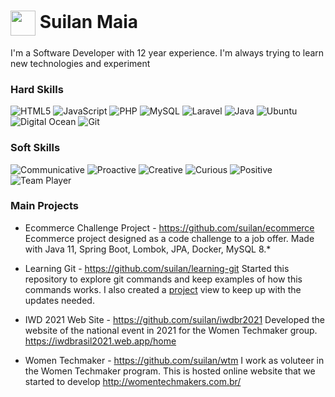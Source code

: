 <h1>
    <a href="https://github.com/suilan">
     <img align="center" width="40px" src="https://avatars.githubusercontent.com/u/3878118?s=400&u=275db4d81a842d23b4dc98651f67882e3d52b285&v=4"></a>
    <span> Suilan Maia </span>
</h1>
I'm a Software Developer with 12 year experience. I'm always trying to learn new technologies and experiment 

### Hard Skills
![HTML5](https://img.shields.io/badge/html5-%23E34F26.svg?style=for-the-badge&logo=html5&logoColor=white)
![JavaScript](https://img.shields.io/badge/javascript-%23323330.svg?style=for-the-badge&logo=javascript&logoColor=%23F7DF1E)
![PHP](https://img.shields.io/badge/PHP-777BB4?style=for-the-badge&logo=php&logoColor=white)
![MySQL](https://img.shields.io/badge/MySQL-005C84?style=for-the-badge&logo=mysql&logoColor=white)
![Laravel](https://img.shields.io/badge/Laravel-FF2D20?style=for-the-badge&logo=laravel&logoColor=white)
![Java](https://img.shields.io/badge/Java-ED8B00?style=for-the-badge&logo=openjdk&logoColor=white)
![Ubuntu](https://img.shields.io/badge/Ubuntu-E95420?style=for-the-badge&logo=ubuntu&logoColor=white)
![Digital Ocean](https://img.shields.io/badge/Digital_Ocean-0080FF?style=for-the-badge&logo=DigitalOcean&logoColor=white)
![Git](https://img.shields.io/badge/GIT-E44C30?style=for-the-badge&logo=git&logoColor=white)

### Soft Skills
![Communicative](https://img.shields.io/badge/Communicative-red)
![Proactive](https://img.shields.io/badge/Proactive-blue)
![Creative](https://img.shields.io/badge/Creative-green)
![Curious](https://img.shields.io/badge/Curious-yellow)
![Positive](https://img.shields.io/badge/Positive-orange)
![Team Player](https://img.shields.io/badge/TeamPlayer-lightblue)


### Main Projects
- Ecommerce Challenge Project - https://github.com/suilan/ecommerce
Ecommerce project designed as a code challenge to a job offer. Made with Java 11, Spring Boot, Lombok, JPA, Docker, MySQL 8.*

- Learning Git - https://github.com/suilan/learning-git
Started this repository to explore git commands and keep examples of how this commands works. I also created a [project](https://github.com/users/suilan/projects/5) view to keep up with the updates needed.

- IWD 2021 Web Site - https://github.com/suilan/iwdbr2021
Developed the website of the national event in 2021 for the Women Techmaker group. https://iwdbrasil2021.web.app/home

- Women Techmaker - https://github.com/suilan/wtm
I work as voluteer in the Women Techmaker program. This is hosted online website that we started to develop http://womentechmakers.com.br/


